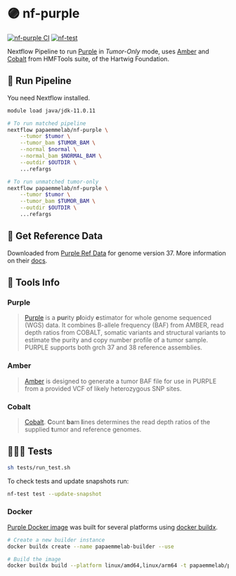 # 🟣 nf-purple

[![nf-purple CI](https://github.com/papaemmelab/nf-purple/actions/workflows/ci.yml/badge.svg)](https://github.com/papaemmelab/nf-purple/actions/workflows/ci.yml)
[![nf-test](https://img.shields.io/badge/tested_with-nf--test-337ab7.svg)](https://github.com/askimed/nf-test)

Nextflow Pipeline to run [Purple](https://github.com/hartwigmedical/hmftools/blob/master/purple/README.md#tumor-only-mode) in *Tumor-Only* mode, uses [Amber](https://github.com/hartwigmedical/hmftools/tree/master/amber#tumor-only-mode) and [Cobalt](https://github.com/hartwigmedical/hmftools/tree/master/cobalt#tumor-only-mode) from HMFTools suite, of the Hartwig Foundation.

## 🚀 Run Pipeline

You need Nextflow installed.

```bash
module load java/jdk-11.0.11

# To run matched pipeline
nextflow papaemmelab/nf-purple \
    --tumor $tumor \
    --tumor_bam $TUMOR_BAM \
    --normal $normal \
    --normal_bam $NORMAL_BAM \
    --outdir $OUTDIR \
    ...refargs

# To run unmatched tumor-only
nextflow papaemmelab/nf-purple \
    --tumor $tumor \
    --tumor_bam $TUMOR_BAM \
    --outdir $OUTDIR \
    ...refargs
```

## 🧬  Get Reference Data

Downloaded from [Purple Ref Data](https://console.cloud.google.com/storage/browser/hmf-public/HMFtools-Resources/dna_pipeline) for genome version 37.
More information on their [docs](https://github.com/hartwigmedical/hmftools/blob/master/purple/README.md).

## 📒 Tools Info

### Purple

>[Purple](https://github.com/hartwigmedical/hmftools/blob/master/purple/README.md) is a **pur**ity **pl**oidy **e**stimator for whole genome sequenced (WGS) data. It combines B-allele frequency (BAF) from AMBER, read depth ratios from COBALT, somatic variants and structural variants to estimate the purity and copy number profile of a tumor sample. PURPLE supports both grch 37 and 38 reference assemblies.

### Amber

>[Amber](https://github.com/hartwigmedical/hmftools/tree/master/amber) is designed to generate a tumor BAF file for use in PURPLE from a provided VCF of likely heterozygous SNP sites.

### Cobalt

>[Cobalt](https://github.com/hartwigmedical/hmftools/tree/master/cobalt). **C**ount **ba**m **l**ines determines the read depth ratios of the supplied **t**umor and reference genomes.

## 🕵🏻‍♂️ Tests

```bash
sh tests/run_test.sh
```

To check tests and update snapshots run:
```bash
nf-test test --update-snapshot
```

### Docker

[Purple Docker image](https://hub.docker.com/r/papaemmelab/purple) was built for several platforms using [docker buildx](https://docs.docker.com/buildx/working-with-buildx/).

```bash
# Create a new builder instance
docker buildx create --name papaemmelab-builder --use

# Build the image
docker buildx build --platform linux/amd64,linux/arm64 -t papaemmelab/purple:v0.1.0 . --push
```
